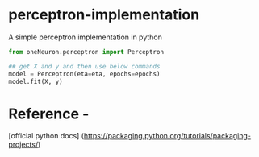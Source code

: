 # perceptron-implementation
A simple perceptron implementation in python


```python
from oneNeuron.perceptron import Perceptron

## get X and y and then use below commands
model = Perceptron(eta=eta, epochs=epochs)
model.fit(X, y)
```


# Reference -
[official python docs] (https://packaging.python.org/tutorials/packaging-projects/)